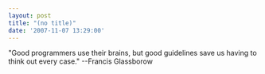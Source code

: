 ```yaml
---
layout: post
title: "(no title)"
date: '2007-11-07 13:29:00'
---
```


"Good programmers use their brains, but good guidelines save us having to think out every case." --Francis Glassborow